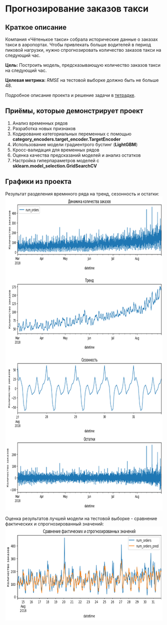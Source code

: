# Прогнозирование заказов такси

## Краткое описание
Компания «Чётенькое такси» собрала исторические данные о заказах такси в аэропортах. 
Чтобы привлекать больше водителей в период пиковой нагрузки, нужно спрогнозировать 
количество заказов такси на следующий час.

**Цель:** Построить модель, предсказывающую количество заказов такси на следующий час.

**Целевая метрика:** *RMSE* на тестовой выборке должно быть не больше 48.

Подробное описание проекта и решение задачи в [тетрадке](/12%20Прогнозирование%20заказов%20такси/Прогнозирование%20заказов%20такси.ipynb).


## Приёмы, которые демонстрирует проект
1. Анализ временных рядов
5. Разработка новых признаков
6. Кодирование категориальных переменных с помощью **category_encoders.target_encoder.TargetEncoder**
7. Использование модели градиентрого бустинг (**LightGBM**)
8. Кросс-валидация для временных рядов
9. Оценка качества предсказаний моделей и анализ остатков
10. Настройка гиперпараметров моделей с **sklearn.model_selection.GridSearchCV**

## Графики из проекта
Результат разделения времнного ряда на тренд, сезонность и остатки:
<img alt="Исследование данных" src="/12%20Прогнозирование%20заказов%20такси/images/0.png" height="1000">

Оценка результатов лучшей модели на тестовой выборке - сравнение фактических и спрогнозированный значений:
<img alt="Сравнение фактических и спрогнозированный значений" src="/12%20Прогнозирование%20заказов%20такси/images/1.png" height="300">
